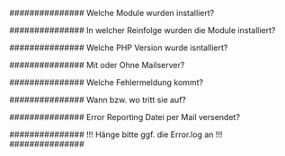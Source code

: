 ############### Welche Module wurden installiert?


############### In welcher Reinfolge wurden die Module installiert?


############### Welche PHP Version wurde isntalliert?


############### Mit oder Ohne Mailserver?


############### Welche Fehlermeldung kommt?


############### Wann bzw. wo tritt sie auf?


############### Error Reporting Datei per Mail versendet?


############### !!! Hänge bitte ggf. die Error.log an !!! ###############
